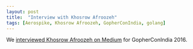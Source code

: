 ```yaml
---
layout: post
title:  "Interview with Khosrow Afroozeh"
tags: [Aerospike, Khosrow Afroozeh, GopherConIndia, golang]
---
```


We [interviewed Khosrow Afroozeh on Medium](https://medium.com/@IndianGuru/interview-with-khosrow-afroozeh-software-engineer-at-aerospike-8aa27ccc9c29#.1ogr2oenj) for GopherConIndia 2016.
